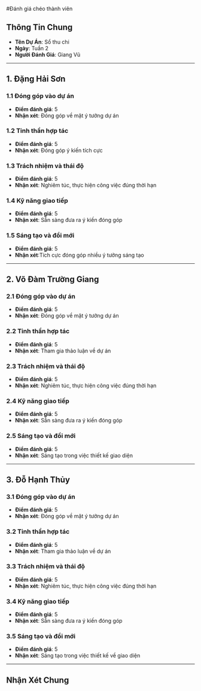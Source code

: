#Đánh giá chéo thành viên 

## Thông Tin Chung
- **Tên Dự Án**: Sổ thu chi
- **Ngày**: Tuần 2
- **Người Đánh Giá**: Giang Vũ
-------------------------------------------------------------------------------------------
## 1. Đặng Hải Sơn
### 1.1 Đóng góp vào dự án
- **Điểm đánh giá**: 5
- **Nhận xét**: Đóng góp về mặt ý tưởng dự án

### 1.2 Tinh thần hợp tác
- **Điểm đánh giá**: 5
- **Nhận xét**: Đóng góp ý kiến tích cực

### 1.3 Trách nhiệm và thái độ
- **Điểm đánh giá**: 5
- **Nhận xét**: Nghiêm túc, thực hiện công việc đúng thời hạn

### 1.4 Kỹ năng giao tiếp
- **Điểm đánh giá**: 5
- **Nhận xét**: Sẵn sàng đưa ra ý kiến đóng góp

### 1.5 Sáng tạo và đổi mới
- **Điểm đánh giá**: 5
- **Nhận xét**:Tích cực đóng góp nhiều ý tưởng sáng tạo
-------------------------------------------------------------------------------------------
## 2. Võ Đàm Trường Giang
### 2.1 Đóng góp vào dự án
- **Điểm đánh giá**: 5
- **Nhận xét**: Đóng góp về mặt ý tưởng dự án

### 2.2 Tinh thần hợp tác
- **Điểm đánh giá**: 5
- **Nhận xét**: Tham gia thảo luận về dự án

### 2.3 Trách nhiệm và thái độ
- **Điểm đánh giá**: 5
- **Nhận xét**: Nghiêm túc, thực hiện công việc đúng thời hạn

### 2.4 Kỹ năng giao tiếp
- **Điểm đánh giá**: 5
- **Nhận xét**: Sẵn sàng đưa ra ý kiến đóng góp

### 2.5 Sáng tạo và đổi mới
- **Điểm đánh giá**: 5
- **Nhận xét**: Sáng tạo trong việc thiết kế giao diện
-------------------------------------------------------------------------------------------
## 3. Đỗ Hạnh Thủy
### 3.1 Đóng góp vào dự án
- **Điểm đánh giá**: 5
- **Nhận xét**: Đóng góp về mặt ý tưởng dự án

### 3.2 Tinh thần hợp tác
- **Điểm đánh giá**: 5
- **Nhận xét**: Tham gia thảo luận về dự án

### 3.3 Trách nhiệm và thái độ
- **Điểm đánh giá**: 5
- **Nhận xét**: Nghiêm túc, thực hiện công việc đúng thời hạn

### 3.4 Kỹ năng giao tiếp
- **Điểm đánh giá**: 5
- **Nhận xét**: Sẵn sàng đưa ra ý kiến đóng góp

### 3.5 Sáng tạo và đổi mới
- **Điểm đánh giá**: 5
- **Nhận xét**: Sáng tạo trong việc thiết kế về giao diện
-------------------------------------------------------------------------------------------
## Nhận Xét Chung
